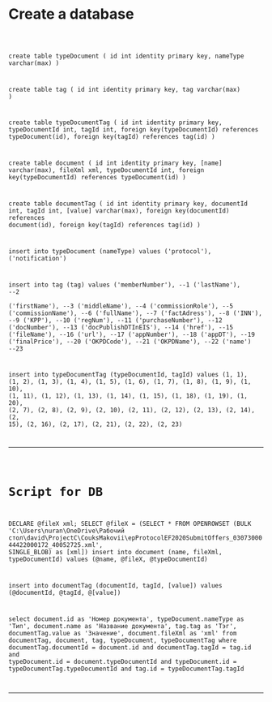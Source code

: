 
# Create a database

<code> 

create table typeDocument (
	id int identity primary key,
	nameType varchar(max)
)

create table tag (
	id int identity primary key,
	tag varchar(max)
)

create table typeDocumentTag (
	id int identity primary key,
	typeDocumentId int,
	tagId int,
	foreign key(typeDocumentId) references typeDocument(id),
	foreign key(tagId) references tag(id)
)

create table document (
	id int identity primary key,
	[name] varchar(max),
	fileXml xml,
	typeDocumentId int,
	foreign key(typeDocumentId) references typeDocument(id)
)

create table documentTag (
	id int identity primary key,
	documentId int,
	tagId int,
	[value] varchar(max),
	foreign key(documentId) references document(id),
	foreign key(tagId) references tag(id)
)

insert into typeDocument (nameType) 
	values 
	('protocol'),
	('notification')

insert into tag (tag) 
	values 
	('memberNumber'), --1
	('lastName'), --2	
	('firstName'), --3
	('middleName'), --4
	('commissionRole'), --5
	('commissionName'), --6
	('fullName'), --7
	('factAdress'), --8
	('INN'), --9
	('KPP'), --10
	('regNum'), --11
	('purchaseNumber'), --12
 	('docNumber'), --13
	('docPublishDTInEIS'), --14
	('href'), --15
	('fileName'), --16
 	('url'), --17
	('appNumber'), --18
	('appDT'), --19
 	('finalPrice'), --20
	('OKPDCode'), --21
	('OKPDName'),  --22
	('name')  --23

insert into typeDocumentTag (typeDocumentId, tagId) 
	values 
	(1, 1),
	(1, 2),
	(1, 3),
	(1, 4),
	(1, 5),
	(1, 6),
	(1, 7),
	(1, 8),
	(1, 9),
	(1, 10),
	(1, 11),
	(1, 12),
	(1, 13),
	(1, 14),
	(1, 15),
	(1, 18),
	(1, 19),
	(1, 20),
	(2, 7),
	(2, 8),
	(2, 9),
	(2, 10),
	(2, 11),
	(2, 12),
	(2, 13),
	(2, 14),
	(2, 15),
	(2, 16),
	(2, 17),
	(2, 21),
	(2, 22),
	(2, 23)	

<hr>

# Script for DB

DECLARE @fileX xml;
SELECT @fileX  = (SELECT * FROM OPENROWSET (BULK 'C:\Users\nuran\OneDrive\Рабочий стол\david\ProjectC\CouksMakovii\epProtocolEF2020SubmitOffers_0307300044422000172_40052725.xml', SINGLE_BLOB) as [xml])
insert into document (name, fileXml, typeDocumentId) 
 values 
 (@name, @fileX, @typeDocumentId)

insert into documentTag (documentId, tagId, [value]) 
	values 
	(@documentId, @tagId, @[value])

select document.id as 'Номер документа',  typeDocument.nameType as 'Тип', document.name as 'Название документа',
		tag.tag as 'Тэг', documentTag.value as 'Значение', document.fileXml as 'xml'
from documentTag, document, tag, typeDocument, typeDocumentTag
where 
	  documentTag.documentId = document.id and
	  documentTag.tagId = tag.id  and 
	  typeDocument.id = document.typeDocumentId and
	  typeDocument.id = typeDocumentTag.typeDocumentId and
	  tag.id = typeDocumentTag.tagId

</code>
   
<hr/>